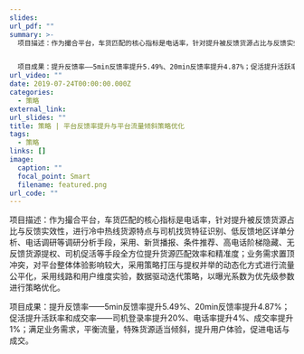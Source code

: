 ```yaml
---
slides: 
url_pdf: ""
summary: >-
  项目描述：作为撮合平台，车货匹配的核心指标是电话率，针对提升被反馈货源占比与反馈实效性，进行冷中热线货源特点与司机找货特征识别、低反馈地区详单分析、电话调研等调研分析手段，采用、新货播报、条件推荐、高电话阶梯隐藏、无反馈货源提权、司机促活等手段全方位提升货源匹配效率和精准度；业务需求置顶冲突，对平台整体体验影响较大，采用策略打压与提权并举的动态化方式进行流量公平化，采用线路和用户维度实验，数据驱动迭代策略，以曝光系数为优先级参数进行策略优化。


  项目成果：提升反馈率——5min反馈率提升5.49%、20min反馈率提升4.87%；促活提升活跃率和成交率——司机登录率提升20%、电话率提升4%、成交率提升1%；满足业务需求，平衡流量，特殊货源适当倾斜，提升用户体验，促进电话与成交。
url_video: ""
date: 2019-07-24T00:00:00.000Z
categories:
  - 策略
external_link: 
url_slides: ""
title: 策略 | 平台反馈率提升与平台流量倾斜策略优化
tags:
  - 策略
links: []
image:
  caption: ""
  focal_point: Smart
  filename: featured.png
url_code: ""
---
```

项目描述：作为撮合平台，车货匹配的核心指标是电话率，针对提升被反馈货源占比与反馈实效性，进行冷中热线货源特点与司机找货特征识别、低反馈地区详单分析、电话调研等调研分析手段，采用、新货播报、条件推荐、高电话阶梯隐藏、无反馈货源提权、司机促活等手段全方位提升货源匹配效率和精准度；业务需求置顶冲突，对平台整体体验影响较大，采用策略打压与提权并举的动态化方式进行流量公平化，采用线路和用户维度实验，数据驱动迭代策略，以曝光系数为优先级参数进行策略优化。

项目成果：提升反馈率——5min反馈率提升5.49%、20min反馈率提升4.87%；促活提升活跃率和成交率——司机登录率提升20%、电话率提升4%、成交率提升1%；满足业务需求，平衡流量，特殊货源适当倾斜，提升用户体验，促进电话与成交。
